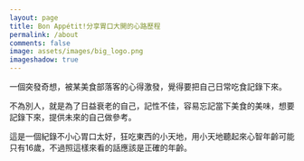 ```yaml
---
layout: page
title: Bon Appétit!分享胃口大開的心路歷程
permalink: /about
comments: false
image: assets/images/big_logo.png
imageshadow: true
---
```


一個突發奇想，被某美食部落客的心得激發，覺得要把自己日常吃食記錄下來。

不為別人，就是為了日益衰老的自己，記性不佳，容易忘記當下美食的美味，想要記錄下來，提供未來的自己做參考。

這是一個紀錄不小心胃口太好，狂吃東西的小天地，用小天地聽起來心智年齡可能只有16歲，不過照這樣來看的話應該是正確的年齡。
